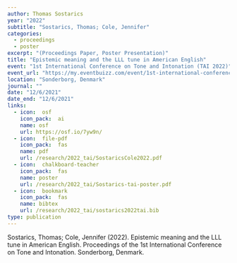 ```yaml
---
author: Thomas Sostarics
year: "2022"
subtitle: "Sostarics, Thomas; Cole, Jennifer"
categories:
  - proceedings
  - poster
excerpt: "(Proceedings Paper, Poster Presentation)"
title: "Epistemic meaning and the LLL tune in American English"
event: "1st International Conference on Tone and Intonation (TAI 2022)"
event_url: "https://my.eventbuizz.com/event/1st-international-conference-on-tone-and-intonation--tai--2021/detail"
location: "Sonderborg, Denmark"
journal: ""
date: "12/6/2021"
date_end: "12/6/2021"
links:
  - icon:  osf
    icon_pack:  ai
    name: osf
    url: https://osf.io/7yw9n/
  - icon:  file-pdf
    icon_pack:  fas
    name: pdf
    url: /research/2022_tai/SostaricsCole2022.pdf
  - icon:  chalkboard-teacher
    icon_pack:  fas
    name: poster
    url: /research/2022_tai/Sostarics-tai-poster.pdf
  - icon:  bookmark
    icon_pack:  fas
    name: bibtex
    url: /research/2022_tai/sostarics2022tai.bib
type: publication
---
```


Sostarics, Thomas; Cole, Jennifer (2022). Epistemic meaning and the LLL tune in American English. Proceedings of the 1st International Conference on Tone and Intonation. Sonderborg, Denmark.

